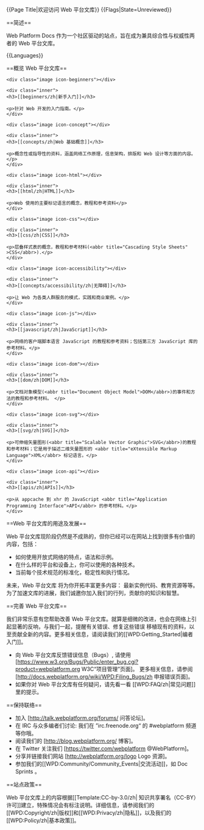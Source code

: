 {{Page Title|欢迎访问 Web 平台文库}}
{{Flags|State=Unreviewed}}

==简述==

Web Platform Docs 作为一个社区驱动的站点，旨在成为兼具综合性与权威性两者的 Web 平台文库。

{{Languages}}

==概览 Web 平台文库==

<div class="topic-container">

  <div class="long-topic">
  
    <div class="image icon-beginners"></div>
    
    <div class="inner">
    <h3>[[beginners/zh|新手入门]]</h3>
    
    <p>针对 Web 开发的入门指南。</p>
    </div>
  
  </div>
  
  <div class="long-topic">
  
    <div class="image icon-concept"></div>
    
    <div class="inner">
    <h3>[[concepts/zh|Web 基础概念]]</h3>
    
    <p>概念性或指导性的资料，涵盖网络工作原理，信息架构，排版和 Web 设计等方面的内容。</p>
    </div>
  
  </div>
 
  <div class="long-topic">
  
    <div class="image icon-html"></div>
    
    <div class="inner">
    <h3>[[html/zh|HTML]]</h3>
    
    <p>Web 使用的主要标记语言的概念，教程和参考资料</p>
    </div>
  
  </div>
  
  <div class="long-topic">
  
    <div class="image icon-css"></div>
    
    <div class="inner">
    <h3>[[css/zh|CSS]]</h3>
    
    <p>层叠样式表的概念，教程和参考材料(<abbr title="Cascading Style Sheets" >CSS</abbr>).</p>
    </div>
  
  </div>
  
  <div class="long-topic">
  
    <div class="image icon-accessibility"></div>
    
    <div class="inner">
    <h3>[[concepts/accessibility/zh|无障碍]]</h3>
    
    <p>让 Web 为各类人群服务的模式，实践和商业案例。</p>
    </div>
  
  </div>
  
  <div class="long-topic">
  
    <div class="image icon-js"></div>
    
    <div class="inner">
    <h3>[[javascript/zh|JavaScript]]</h3>
    
    <p>网络的客户端脚本语言 JavaScript 的教程和参考资料；包括第三方 JavaScript 库的参考材料。</p>
    </div>
  
  </div>
  
  <div class="long-topic">
  
    <div class="image icon-dom"></div>
    
    <div class="inner">
    <h3>[[dom/zh|DOM]]</h3>
    
    <p>文档对象模型(<abbr title="Document Object Model">DOM</abbr>)的事件和方法的教程和参考材料。 </p>
    </div>
  
  </div>

  <div class="long-topic">
  
    <div class="image icon-svg"></div>
    
    <div class="inner">
    <h3>[[svg/zh|SVG]]</h3>
    
    <p>可伸缩矢量图形(<abbr title="Scalable Vector Graphic">SVG</abbr>)的教程和参考材料；它是用于描述二维矢量图形的 <abbr title="eXtensible Markup Language">XML</abbr> 标记语言。</p>
    </div>
  
  </div>

  <div class="long-topic">
  
    <div class="image icon-api"></div>
    
    <div class="inner">
    <h3>[[apis/zh|APIs]]</h3>
    
    <p>从 appcache 到 xhr 的 JavaScript <abbr title="Application Programming Interface">API</abbr> 的参考材料。</p>
    </div>
  
  </div>

</div>

<div class="clearfixboth"></div>


==Web 平台文库的用途及发展==

Web 平台文库现阶段仍然是不成熟的，但你已经可以在网站上找到很多有价值的内容，包括：

* 如何使用开放式网络的特点，语法和示例。
* 在什么样的平台和设备上，你可以使用的各种技术。
* 当前每个技术规范的标准化，稳定性和执行情况。

未来，Web 平台文库 将为你开拓丰富更多内容：
最新实例代码、教育资源等等。为了加速文库的进展，我们诚邀你加入我们的行列，贡献你的知识和智慧。

==完善 Web 平台文库==

我们非常乐意有您帮助改善 Web 平台文库。就算是细微的改进，也会在网络上引起显著的反响，与我们一起，提醒有关错误、修复这些错误
移植现有的资料，以至贡献全新的内容。更多相关信息，请阅读我们的[[WPD:Getting_Started|编者入门]]。

* 向 Web 平台文库反馈错误信息（<abbr>Bugs</abbr>）, 请使用 [https://www.w3.org/Bugs/Public/enter_bug.cgi?product=webplatform.org W3C“项目管理”页面]。 更多相关信息，请参阅[http://docs.webplatform.org/wiki/WPD:Filing_Bugs/zh 申报错误页面]。 
* 如果你对 Web 平台文库有任何疑问，请先看一看 [[WPD:FAQ/zh|常见问题]] 里的提示。


==保持联络==

* 加入 [http://talk.webplatform.org/forums/ 问答论坛]。
* 在 <abbr>IRC</abbr>  与众多编者们讨论: 我们在 ”irc.freenode.org“ 的 #webplatform 频道等你哦。
* 阅读我们的 [http://blog.webplatform.org/ 博客]。
* 在 Twitter 关注我们 [https://twitter.com/webplatform @WebPlatform]。
* 分享并链接我们网站 [http://webplatform.org/logo Logo 资源]。
* 参加我们的[[WPD:Community/Community_Events|交流活动]]，如 Doc Sprints 。

==站点政策==

Web 平台文库上的内容根据[[Template:CC-by-3.0/zh| 知识共享署名（CC-BY）许可]]建立，特殊情况会有标注说明。详细信息，请参阅我们的[[WPD:Copyright/zh|版权]]和[[WPD:Privacy/zh|隐私]]，以及我们的[[WPD:Policy/zh|基本政策]]。